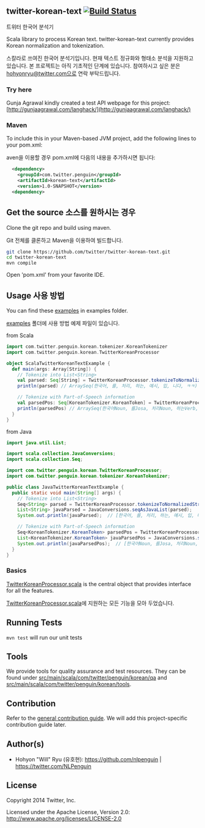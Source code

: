 

## twitter-korean-text [![Build Status](https://secure.travis-ci.org/twitter/twitter-korean-text.png?branch=master)](http://travis-ci.org/twitter/twitter-korean-text)
트위터 한국어 분석기

Scala library to process Korean text. twitter-korean-text currently provides Korean normalization and tokenization. 

스칼라로 쓰여진 한국어 분석기입니다. 현재 텍스트 정규화와 형태소 분석을 지원하고 있습니다. 본 프로젝트는 아직 기초적인 단계에 있습니다. 참여하시고 싶은 분은 hohyonryu@twitter.com으로 연락 부탁드립니다. 

### Try here

Gunja Agrawal kindly created a test API webpage for this project: [http://gunjaagrawal.com/langhack/](http://gunjaagrawal.com/langhack/)


### Maven
To include this in your Maven-based JVM project, add the following lines to your pom.xml:

aven을 이용할 경우 pom.xml에 다음의 내용을 추가하시면 됩니다:

```xml
  <dependency>
    <groupId>com.twitter.penguin</groupId>
    <artifactId>korean-text</artifactId>
    <version>1.0-SNAPSHOT</version>
  <dependency>
```

## Get the source 소스를 원하시는 경우

Clone the git repo and build using maven.

Git 전체를 클론하고 Maven을 이용하여 빌드합니다.

```bash
git clone https://github.com/twitter/twitter-korean-text.git
cd twitter-korean-text
mvn compile
```

Open 'pom.xml' from your favorite IDE.

## Usage 사용 방법

You can find these [examples](examples) in examples folder.

[examples](examples) 폴더에 사용 방법 예제 파일이 있습니다. 

from Scala
```scala
import com.twitter.penguin.korean.tokenizer.KoreanTokenizer
import com.twitter.penguin.korean.TwitterKoreanProcessor

object ScalaTwitterKoreanTextExample {
  def main(args: Array[String]) {
    // Tokenize into List<String>
    val parsed: Seq[String] = TwitterKoreanProcessor.tokenizeToNormalizedStrings("한국어를 처리하는 예시입니닼ㅋㅋㅋㅋㅋ")
    println(parsed) // ArraySeq(한국어, 를, 처리, 하는, 예시, 입, 니다, ㅋㅋ)

    // Tokenize with Part-of-Speech information
    val parsedPos: Seq[KoreanTokenizer.KoreanToken] = TwitterKoreanProcessor.tokenizeWithNormalization("한국어를 처리하는 예시입니닼ㅋㅋㅋㅋㅋ")
    println(parsedPos) // ArraySeq(한국어Noun, 를Josa, 처리Noun, 하는Verb, 예시Noun, 입Verb, 니다Eomi, ㅋㅋKoreanParticle)
  }
}
```

from Java
```java
import java.util.List;

import scala.collection.JavaConversions;
import scala.collection.Seq;

import com.twitter.penguin.korean.TwitterKoreanProcessor;
import com.twitter.penguin.korean.tokenizer.KoreanTokenizer;

public class JavaTwitterKoreanTextExample {
  public static void main(String[] args) {
    // Tokenize into List<String>
    Seq<String> parsed = TwitterKoreanProcessor.tokenizeToNormalizedStrings("한국어를 처리하는 예시입니닼ㅋㅋㅋㅋㅋ");
    List<String> javaParsed = JavaConversions.seqAsJavaList(parsed);
    System.out.println(javaParsed);  // [한국어, 를, 처리, 하는, 예시, 입, 니다, ㅋㅋ]

    // Tokenize with Part-of-Speech information
    Seq<KoreanTokenizer.KoreanToken> parsedPos = TwitterKoreanProcessor.tokenizeWithNormalization("한국어를 처리하는 예시입니닼ㅋㅋㅋㅋㅋ");
    List<KoreanTokenizer.KoreanToken> javaParsedPos = JavaConversions.seqAsJavaList(parsedPos);
    System.out.println(javaParsedPos);  // [한국어Noun, 를Josa, 처리Noun, 하는Verb, 예시Noun, 입Verb, 니다Eomi, ㅋㅋKoreanParticle]
  }
}
```


### Basics

[TwitterKoreanProcessor.scala](src/main/scala/com/twitter/penguin/korean/TwitterKoreanProcessor.scala) is the central object that provides interface for all the features.

[TwitterKoreanProcessor.scala](src/main/scala/com/twitter/penguin/korean/TwitterKoreanProcessor.scala)에 지원하는 모든 기능을 모아 두었습니다. 

## Running Tests

`mvn test` will run our unit tests

## Tools

We provide tools for quality assurance and test resources. They can be found under [src/main/scala/com/twitter/penguin/korean/qa](src/main/scala/com/twitter/penguin/korean/qa) and [src/main/scala/com/twitter/penguin/korean/tools](src/main/scala/com/twitter/penguin/korean/tools).
 
## Contribution

Refer to the [general contribution guide](CONTRIBUTING.md). We will add this project-specific contribution guide later.

## Author(s)

* Hohyon "Will" Ryu (유호현): https://github.com/nlpenguin | https://twitter.com/NLPenguin

## License

Copyright 2014 Twitter, Inc.

Licensed under the Apache License, Version 2.0: http://www.apache.org/licenses/LICENSE-2.0
